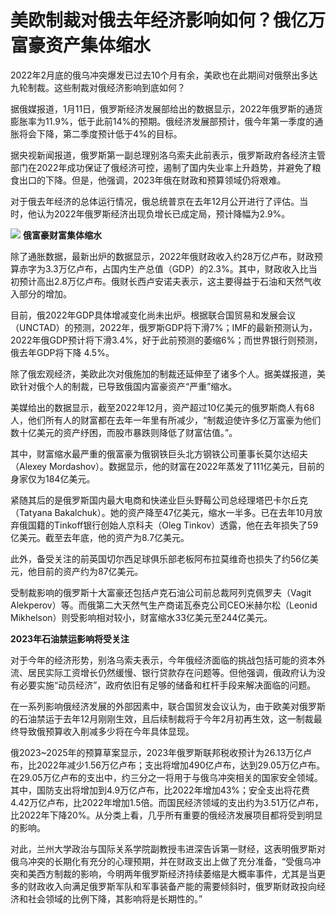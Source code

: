 # 美欧制裁对俄去年经济影响如何？俄亿万富豪资产集体缩水

2022年2月底的俄乌冲突爆发已过去10个月有余，美欧也在此期间对俄祭出多达九轮制裁。这些制裁对俄经济影响到底如何？

据俄媒报道，1月11日，俄罗斯经济发展部给出的数据显示，2022年俄罗斯的通货膨胀率为11.9%，低于此前14%的预期。俄经济发展部预计，俄今年第一季度的通胀将会下降，第二季度预计低于4%的目标。

据央视新闻报道，俄罗斯第一副总理别洛乌索夫此前表示，俄罗斯政府各经济主管部门在2022年成功保证了俄经济可控，遏制了国内失业率上升趋势，并避免了粮食出口的下降。但是，他强调，2023年俄在财政和预算领域仍将艰难。

对于俄去年经济的总体运行情况，俄总统普京在去年12月公开进行了评估。当时，他认为2022年俄罗斯经济出现负增长已成定局，预计降幅为2.9%。

![](https://inews.gtimg.com/newsapp_bt/0/15607235685/1000)
**俄富豪财富集体缩水**

除了通胀数据，最新出炉的数据显示，2022年俄财政收入约28万亿卢布，财政预算赤字为3.3万亿卢布，占国内生产总值（GDP）的2.3%。其中，财政收入比当初预计高出2.8万亿卢布。俄财长西卢安诺夫表示，这主要得益于石油和天然气收入部分的增加。

目前，俄2022年GDP具体增减变化尚未出炉。根据联合国贸易和发展会议（UNCTAD）的预测，2022年，俄罗斯GDP将下滑7%；IMF的最新预测认为，2022年俄GDP预计将下滑3.4%，好于此前预测的萎缩6%；而世界银行则预测，俄去年GDP将下降
4.5%。

除了俄宏观经济，美欧此次对俄施加的制裁还延伸至了诸多个人。据美媒报道，美欧针对俄个人的制裁，已导致俄国内富豪资产“严重”缩水。

美媒给出的数据显示，截至2022年12月，资产超过10亿美元的俄罗斯商人有68人，他们所有人的财富都在去年一年里有所减少，“制裁迫使许多亿万富豪为他们数十亿美元的资产纾困，而股市暴跌则降低了财富估值。”。

其中，财富缩水最严重的俄富豪为俄钢铁巨头北方钢铁公司董事长莫尔达绍夫（Alexey
Mordashov）。数据显示，他的财富在2022年蒸发了111亿美元，目前的身家仅为184亿美元。

紧随其后的是俄罗斯国内最大电商和快递业巨头野莓公司总经理塔巴卡尔丘克（Tatyana
Bakalchuk）。她的资产降至47亿美元，缩水一半多。已在去年10月放弃俄国籍的Tinkoff银行创始人京科夫（Oleg
Tinkov）透露，他在去年损失了59亿美元。截至去年底，他的资产为8.7亿美元。

此外，备受关注的前英国切尔西足球俱乐部老板阿布拉莫维奇也损失了约56亿美元，他目前的资产约为87亿美元。

受制裁影响的俄罗斯十大富豪还包括卢克石油公司前总裁阿列克佩罗夫（Vagit
Alekperov）等。而俄第二大天然气生产商诺瓦泰克公司CEO米赫尔松（Leonid
Mikhelson）则受影响相对较小，财富缩水33亿美元至244亿美元。

**2023年石油禁运影响将受关注**

对于今年的经济形势，别洛乌索夫表示，今年俄经济面临的挑战包括可能的资本外流、居民实际工资增长仍然缓慢、银行贷款存在问题等。但他强调，俄政府认为没有必要实施“动员经济”，政府依旧有足够的储备和杠杆手段来解决面临的问题。

在一系列影响俄经济发展的外部因素中，联合国贸发会议认为，由于欧美对俄罗斯的石油禁运于去年12月刚刚生效，且后续制裁将于今年2月初再生效，这一制裁最终导致俄预算收入削减多少将在今年具体显现。

俄2023~2025年的预算草案显示，2023年俄罗斯联邦税收预计为26.13万亿卢布，比2022年减少1.56万亿卢布；支出将增加490亿卢布，达到29.05万亿卢布。在29.05万亿卢布的支出中，约三分之一将用于与俄乌冲突相关的国家安全领域。其中，国防支出将增加到4.9万亿卢布，比2022年增加43%；安全支出将花费4.42万亿卢布，比2022年增加1.5倍。而国民经济领域的支出约为3.51万亿卢布，比2022年下降20%。从分类上看，几乎所有重要的俄经济发展项目都将受到明显的影响。

对此，兰州大学政治与国际关系学院副教授韦进深告诉第一财经，这表明俄罗斯对俄乌冲突的长期化有充分的心理预期，并在财政支出上做了充分准备，“受俄乌冲突和美西方制裁的影响，今明两年俄罗斯经济持续萎缩是大概率事件，尤其是当更多的财政收入向满足俄罗斯军队和军事装备产能的需要倾斜时，俄罗斯财政投向经济和社会领域的比例下降，其影响将是长期性的。”

